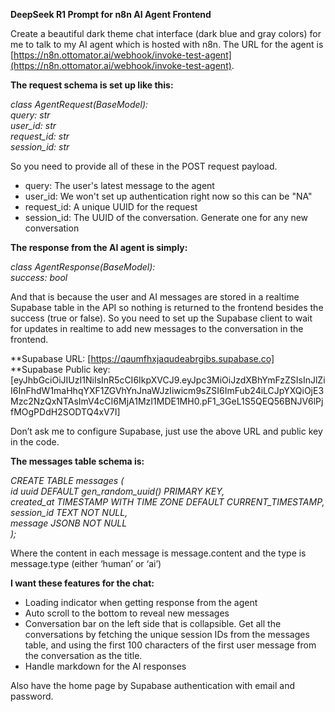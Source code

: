 **DeepSeek R1 Prompt for n8n AI Agent Frontend**

Create a beautiful dark theme chat interface (dark blue and gray colors) for me to talk to my AI agent which is hosted with n8n. The URL for the agent is [https://n8n.ottomator.ai/webhook/invoke-test-agent](https://n8n.ottomator.ai/webhook/invoke-test-agent).

**The request schema is set up like this:**

*class AgentRequest(BaseModel):*   
    *query: str*   
    *user\_id: str*   
    *request\_id: str*   
    *session\_id: str*

So you need to provide all of these in the POST request payload.

* query: The user's latest message to the agent   
* user\_id: We won't set up authentication right now so this can be "NA"   
* request\_id: A unique UUID for the request   
* session\_id: The UUID of the conversation. Generate one for any new conversation 

**The response from the AI agent is simply:**

*class AgentResponse(BaseModel):*   
    *success: bool*

And that is because the user and AI messages are stored in a realtime Supabase table in the API so nothing is returned to the frontend besides the success (true or false). So you need to set up the Supabase client to wait for updates in realtime to add new messages to the conversation in the frontend.

**Supabase URL: [https://qaumfhxjaqudeabrgibs.supabase.co]
**Supabase Public key: [eyJhbGciOiJIUzI1NiIsInR5cCI6IkpXVCJ9.eyJpc3MiOiJzdXBhYmFzZSIsInJlZiI6InFhdW1maHhqYXF1ZGVhYnJnaWJzIiwicm9sZSI6ImFub24iLCJpYXQiOjE3Mzc2NzQxNTAsImV4cCI6MjA1MzI1MDE1MH0.pF1_3GeL1S5QEQ56BNJV6lPjfMOgPDdH2SODTQ4xV7I]

Don’t ask me to configure Supabase, just use the above URL and public key in the code.

**The messages table schema is:**

*CREATE TABLE messages (*  
    *id uuid DEFAULT gen\_random\_uuid() PRIMARY KEY,*   
    *created\_at TIMESTAMP WITH TIME ZONE DEFAULT CURRENT\_TIMESTAMP,*   
    *session\_id TEXT NOT NULL,*   
    *message JSONB NOT NULL*   
*);*

Where the content in each message is message.content and the type is message.type (either ‘human’ or ‘ai’)

**I want these features for the chat:**

* Loading indicator when getting response from the agent   
* Auto scroll to the bottom to reveal new messages   
* Conversation bar on the left side that is collapsible. Get all the conversations by fetching the unique session IDs from the messages table, and using the first 100 characters of the first user message from the conversation as the title.   
* Handle markdown for the AI responses

Also have the home page by Supabase authentication with email and password.

